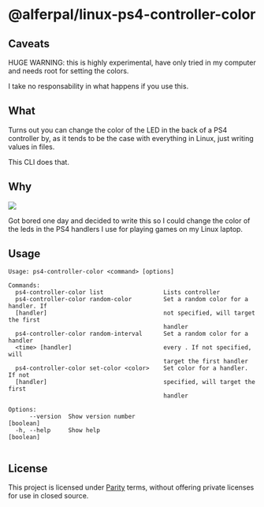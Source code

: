 # @alferpal/linux-ps4-controller-color

## Caveats
HUGE WARNING: this is highly experimental, have only tried in my computer and needs root for setting the colors.

I take no responsability in what happens if you use this.
## What
Turns out you can change the color of the LED in the back of a PS4 controller by, as it tends to be the case with everything in Linux, just writing values in files.

This CLI does that.

## Why
![](https://i.giphy.com/media/s239QJIh56sRW/giphy.webp)

Got bored one day and decided to write this so I could change the color of the leds in the PS4 handlers I use for playing games on my Linux laptop. 

## Usage

```
Usage: ps4-controller-color <command> [options]

Commands:
  ps4-controller-color list                 Lists controller
  ps4-controller-color random-color         Set a random color for a handler. If
  [handler]                                 not specified, will target the first
                                            handler
  ps4-controller-color random-interval      Set a random color for a handler
  <time> [handler]                          every . If not specified, will
                                            target the first handler
  ps4-controller-color set-color <color>    Set color for a handler. If not
  [handler]                                 specified, will target the first
                                            handler

Options:
      --version  Show version number                                   [boolean]
  -h, --help     Show help                                             [boolean]


```
## License

This project is licensed under [Parity](./LICENSE) terms, without offering private licenses for use in closed source.
